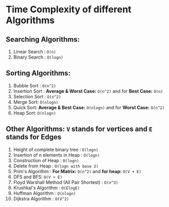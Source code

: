 # Time Complexity of different Algorithms
## Searching Algorithms:
1. Linear Search : `O(n)`
2. Binary Search : `O(logn)`

## Sorting Algorithms:
1. Bubble Sort : `O(n^2)`
2. Insertion Sort : **Average & Worst Case:** `O(n^2)` and for **Best Case:** `O(n)`
3. Selection Sort : `O(n^2)`
4. Merge Sort: `O(nlogn)`
5. Quick Sort: **Average & Best Case:** `O(nlogn)` and for **Worst Case:** `O(n^2)`
6. Heap Sort: `O(nlogn)`

## Other Algorithms: `V` stands for vertices and `E` stands for Edges
1. Height of complete binary tree : `O(logn)`
2. Insertion of n elements in Heap : `O(logn)`
3. Construction of Heap : `O(logn)`
4. Delete from Heap : `O(logn with base 2)`
5. Prim's Algorithm : **For Matrix:** `O(n^2)` and **for heap:** `O(V + E)`
6. DFS and BFS: `O(V + E)`
7. Floyd Warshall Method (All Pair Shortest) : `O(n^3)`
8. Krushkal's Algorithm : `O(ElogE)`
9. Huffman Algorithm : `O(nlogn)`
10. Dijkstra Algorithm : `O(V^2)` 
